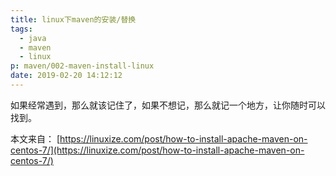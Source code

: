 ```yaml
---
title: linux下maven的安装/替换
tags:
  - java
  - maven
  - linux
p: maven/002-maven-install-linux
date: 2019-02-20 14:12:12
---
```


如果经常遇到，那么就该记住了，如果不想记，那么就记一个地方，让你随时可以找到。

本文来自： [https://linuxize.com/post/how-to-install-apache-maven-on-centos-7/](https://linuxize.com/post/how-to-install-apache-maven-on-centos-7/)



